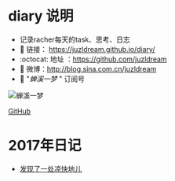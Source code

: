 # diary 说明

- 记录racher每天的task、思考、日志
- :notebook: 链接： https://juzldream.github.io/diary/
- :octocat: 地址 ：https://github.com/juzldream
- :mushroom: 微博：http://blog.sina.com.cn/juzldream 
- :princess: "*蝉溪一梦* " 订阅号

![蝉溪一梦](https://mmbiz.qlogo.cn/mmbiz_png/4iaE7bB4HCjfn8ia42fUxhYPRdKm3qhkI0DazY7MDcBCIDib2oX6ZwZN0IffoTrCVTaumKNAnB2ucpBfmMsFO32cw/0?wx_fmt=png)

[GitHub](https://mmbiz.qlogo.cn/mmbiz_png/4iaE7bB4HCjcgo9osia4y9UiaE2JwbxkLJVcaITiaGBkyDEILRoPnuibGRZhnPiaqrDVv91VDZX5g9Q79frTKwEDTIIg/0?wx_fmt=png)

# 2017年日记

- [发现了一处凉快地儿](发现了一处凉快地儿.md)
